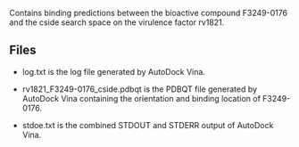 Contains binding predictions between the bioactive compound F3249-0176 and the cside search space on the virulence factor rv1821.

## Files

- log.txt is the log file generated by AutoDock Vina.

- rv1821_F3249-0176_cside.pdbqt is the PDBQT file generated by AutoDock Vina containing the orientation and binding location of F3249-0176.

- stdoe.txt is the combined STDOUT and STDERR output of AutoDock Vina.

